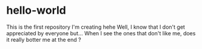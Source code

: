 # hello-world
This is the first repository I'm creating hehe
Well, I know that I don't get appreciated by everyone but... When I see the ones that don't like me, does it really botter me at the end ?
